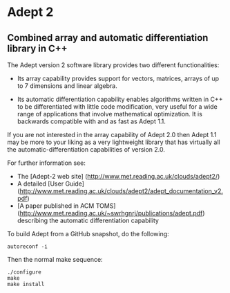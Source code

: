 # Adept 2
## Combined array and automatic differentiation library in C++

The Adept version 2 software library provides two different
functionalities:

* Its array capability provides support for vectors, matrices, arrays
  of up to 7 dimensions and linear algebra.

* Its automatic differentiation capability enables algorithms written
  in C++ to be differentiated with little code modification, very
  useful for a wide range of applications that involve mathematical
  optimization. It is backwards compatible with and as fast as Adept
  1.1.

If you are not interested in the array capability of Adept 2.0 then
Adept 1.1 may be more to your liking as a very lightweight library
that has virtually all the automatic-differentiation capabilities of
version 2.0.

For further information see:
* The [Adept-2 web site] (http://www.met.reading.ac.uk/clouds/adept2/)
* A detailed [User Guide] (http://www.met.reading.ac.uk/clouds/adept2/adept_documentation_v2.pdf)
* [A paper published in ACM TOMS] (http://www.met.reading.ac.uk/~swrhgnrj/publications/adept.pdf) describing the automatic differentiation capability

To build Adept from a GitHub snapshot, do the following:

    autoreconf -i

Then the normal make sequence:

    ./configure
    make
    make install